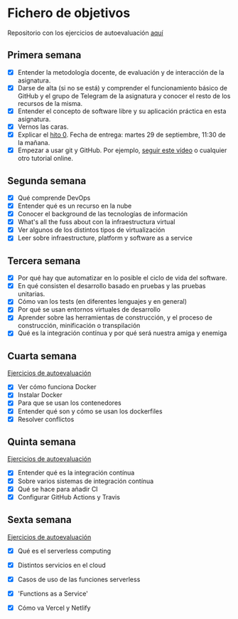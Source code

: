 # Fichero de objetivos

Repositorio con los ejercicios de autoevaluación [aquí](https://github.com/ElenaMerelo/iv-autoevaluacion)

## Primera semana

- [x] Entender la metodología docente, de evaluación y de interacción de la asignatura.
- [x] Darse de alta (si no se está) y comprender el funcionamiento básico de GitHub y el grupo de Telegram de la asignatura y conocer el resto de los recursos de la misma.
- [x] Entender el concepto de software libre y su aplicación práctica en esta asignatura.
- [x] Vernos las caras.
- [x] Explicar el [hito 0](http://jj.github.io/IV/documentos/proyecto/0.Repositorio). Fecha de entrega: martes 29 de septiembre, 11:30 de la mañana.
- [x] Empezar a usar git y GitHub. Por ejemplo, [seguir este vídeo](https://www.youtube.com/watch?v=gmXyJI01qa8) o cualquier otro tutorial online.

## Segunda semana 

- [x] Qué comprende DevOps
- [x] Entender qué es un recurso en la nube
- [x] Conocer el background de las tecnologías de información
- [x] What's all the fuss about con la infraestructura virtual
- [x] Ver algunos de los distintos tipos de virtualización
- [x] Leer sobre infraestructure, platform y software as a service

## Tercera semana 

- [X] Por qué hay que automatizar en lo posible el ciclo de vida del software.
- [X] En qué consisten el desarrollo basado en pruebas y las pruebas unitarias.
- [X] Cómo van los tests (en diferentes lenguajes y en general)
- [X] Por qué se usan entornos virtuales de desarrollo
- [X] Aprender sobre las herramientas de construcción, y el proceso de construcción, minificación o transpilación
- [X] Qué es la integración contínua y por qué será nuestra amiga y enemiga

## Cuarta semana

[Ejercicios de autoevaluación](https://github.com/ElenaMerelo/iv-autoevaluacion#hito-3)

- [X] Ver cómo funciona Docker
- [X] Instalar Docker
- [X] Para que se usan los contenedores
- [X] Entender qué son y cómo se usan los dockerfiles
- [X] Resolver conflictos 

## Quinta semana 

[Ejercicios de autoevaluación](https://github.com/ElenaMerelo/iv-autoevaluacion#hito-4)

- [X] Entender qué es la integración contínua 
- [X] Sobre varios sistemas de integración contínua
- [X] Qué se hace para añadir CI
- [X] Configurar GitHub Actions y Travis

## Sexta semana 

[Ejercicios de autoevaluación](https://github.com/ElenaMerelo/iv-autoevaluacion#hito-5)

- [X] Qué es el serverless computing 
- [x] Distintos servicios en el cloud 
- [x] Casos de uso de las funciones serverless
- [x] 'Functions as a Service' 
- [x] Cómo va Vercel y Netlify 

